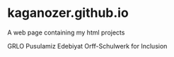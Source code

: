 # kaganozer.github.io

A web page containing my html projects

GRLO
Pusulamiz Edebiyat
Orff-Schulwerk for Inclusion
